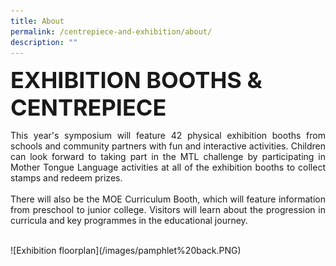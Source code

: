 ```yaml
---
title: About
permalink: /centrepiece-and-exhibition/about/
description: ""
---
```

<span style="font-color:#000000; align:center; font-size:36px;"><strong>EXHIBITION BOOTHS &amp; CENTREPIECE</strong></span>

<p style="text-align:justify;">This year's symposium will feature 42 physical exhibition booths from schools and community partners with fun and interactive activities. Children can look forward to taking part in the MTL challenge by participating in Mother Tongue Language activities at all of the exhibition booths to collect stamps and redeem prizes.<br><br>
There will also be the MOE Curriculum Booth, which will feature information from preschool to junior college. Visitors will learn about the progression in curricula and key programmes in the educational journey.<br>
	</p><br>
![Exhibition floorplan](/images/pamphlet%20back.PNG)